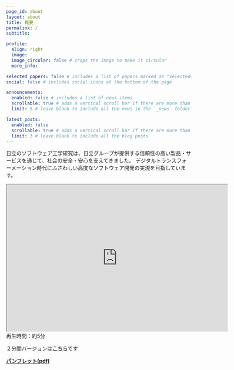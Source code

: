 ```yaml
---
page_id: about
layout: about
title: 概要
permalink: /
subtitle:

profile:
  align: right
  image:
  image_circular: false # crops the image to make it circular
  more_info:

selected_papers: false # includes a list of papers marked as "selected={true}"
social: false # includes social icons at the bottom of the page

announcements:
  enabled: false # includes a list of news items
  scrollable: true # adds a vertical scroll bar if there are more than 3 news items
  limit: 5 # leave blank to include all the news in the `_news` folder

latest_posts:
  enabled: false
  scrollable: true # adds a vertical scroll bar if there are more than 3 new posts items
  limit: 3 # leave blank to include all the blog posts
---
```


日立のソフトウェア工学研究は、日立グループが提供する信頼性の高い製品・サービスを通じて、社会の安全・安心を支えてきました。
デジタルトランスフォーメーション時代にふさわしい高度なソフトウェア開発の実現を目指しています。

<div>
<iframe width="600" height="400" src="https://www.youtube.com/embed/VV4KXtKip1o"></iframe>
</div>
再生時間：約5分

２分間バージョンは[こちら](https://www.youtube.com/watch?v=1RDdBRm3yco)です

**[パンフレット(pdf)](https://hitachi-dx-engineering-research.github.io/pdf/2024DXEngineering.pdf)**

<!-- **[Software Engineering Conferences and Journals](confAndJournals.html)** -->
